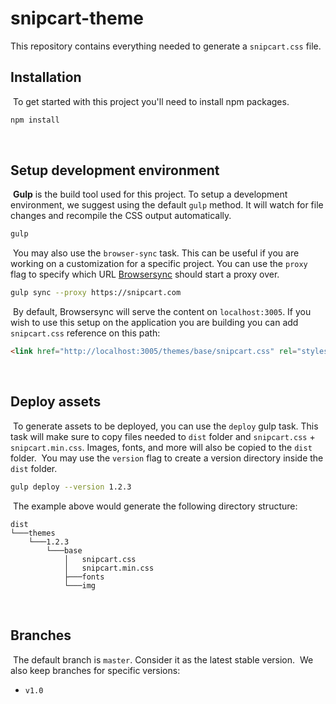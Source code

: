 # snipcart-theme

This repository contains everything needed to generate a `snipcart.css` file.
​
## Installation
​
To get started with this project you'll need to install npm packages.
​
```sh
npm install
```
​
## Setup development environment
​
**Gulp** is the build tool used for this project. To setup a development environment, we suggest using the default `gulp` method. It will watch for file changes and recompile the CSS output automatically.
​
```sh
gulp
```
​
You may also use the `browser-sync` task. This can be useful if you are working on a customization for a specific project. You can use the `proxy` flag to specify which URL [Browsersync](https://www.browsersync.io/) should start a proxy over.
​
```sh
gulp sync --proxy https://snipcart.com
```
​
By default, Browsersync will serve the content on `localhost:3005`. If you wish to use this setup on the application you are building you can add `snipcart.css` reference on this path:
​
```html
<link href="http://localhost:3005/themes/base/snipcart.css" rel="stylesheet" type="text/css" />
```
​
## Deploy assets
​
To generate assets to be deployed, you can use the `deploy` gulp task. This task will make sure to copy files needed to `dist` folder and `snipcart.css` + `snipcart.min.css`. Images, fonts, and more will also be copied to the `dist` folder.
​
You may use the `version` flag to create a version directory inside the `dist` folder.
​
```sh
gulp deploy --version 1.2.3
```
​
The example above would generate the following directory structure:
​
```
dist
└───themes
    └───1.2.3
        └───base
            │   snipcart.css
            │   snipcart.min.css
            ├───fonts
            └───img
```
​
## Branches
​
The default branch is `master`. Consider it as the latest stable version.
​
We also keep branches for specific versions:
​
- `v1.0`
